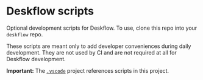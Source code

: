 # Deskflow scripts

Optional development scripts for Deskflow.
To use, clone this repo into your `deskflow` repo.

These scripts are meant only to add developer conveniences during daily development.
They are not used by CI and are not required at all for Deskflow development.

**Important:** The [`.vscode`](https://github.com/deskflow/.vscode) project references scripts in this project.
